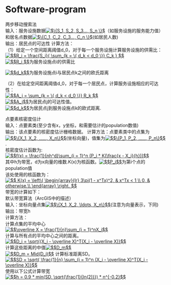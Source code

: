 # Software-program
两步移动搜索法  
输入：服务设施数据<a href="https://www.codecogs.com/eqnedit.php?latex=$\{S_1,&space;S_2,&space;S_3...,&space;S_n&space;\}$" target="_blank"><img src="https://latex.codecogs.com/gif.latex?$\{S_1,&space;S_2,&space;S_3...,&space;S_n&space;\}$" title="$\{S_1, S_2, S_3..., S_n \}$" /></a>（如服务设施的服务能力值）和居名点数据<a href="https://www.codecogs.com/eqnedit.php?latex=$\{C_1,&space;C_2,&space;C_3...,&space;C_n&space;\}$" target="_blank"><img src="https://latex.codecogs.com/gif.latex?$\{C_1,&space;C_2,&space;C_3...,&space;C_n&space;\}$" title="$\{C_1, C_2, C_3..., C_n \}$" /></a>(如居民人数)  
输出：居民点的可达性
计算方法：  
（1）给定一个空间距离阈值d_0，对于每一个服务设施计算服务设施的供需比：  
<a href="https://www.codecogs.com/eqnedit.php?latex=$$R_i&space;=&space;\frac{S_i}{&space;\sum_{k&space;=&space;\{&space;d_k&space;<&space;d_0&space;\}}&space;C_k&space;}&space;$$" target="_blank"><img src="https://latex.codecogs.com/gif.latex?$$R_i&space;=&space;\frac{S_i}{&space;\sum_{k&space;=&space;\{&space;d_k&space;<&space;d_0&space;\}}&space;C_k&space;}&space;$$" title="$$R_i = \frac{S_i}{ \sum_{k = \{ d_k < d_0 \}} C_k } $$" /></a>  
<a href="https://www.codecogs.com/eqnedit.php?latex=$$R_i&space;$$" target="_blank"><img src="https://latex.codecogs.com/gif.latex?$$R_i&space;$$" title="$$R_i $$" /></a>为服务设施点i的供需比  

<a href="https://www.codecogs.com/eqnedit.php?latex=$$d_k$$" target="_blank"><img src="https://latex.codecogs.com/gif.latex?$$d_k$$" title="$$d_k$$" /></a>为服务设施点i与居民点k之间的欧氏距离  

（2）在给定空间距离阈值d_0，对于每一个居民点，计算服务设施相应的可达性：  
<a href="https://www.codecogs.com/eqnedit.php?latex=$$A_j&space;=&space;\sum_{k&space;=&space;\{&space;d_k&space;<&space;d_0&space;\}}&space;R_k&space;$$" target="_blank"><img src="https://latex.codecogs.com/gif.latex?$$A_j&space;=&space;\sum_{k&space;=&space;\{&space;d_k&space;<&space;d_0&space;\}}&space;R_k&space;$$" title="$$A_j = \sum_{k = \{ d_k < d_0 \}} R_k $$" /></a>  
<a href="https://www.codecogs.com/eqnedit.php?latex=$$A_j$$" target="_blank"><img src="https://latex.codecogs.com/gif.latex?$$A_j$$" title="$$A_j$$" /></a>为居民点j的可达性值。  
<a href="https://www.codecogs.com/eqnedit.php?latex=$$d_k$$" target="_blank"><img src="https://latex.codecogs.com/gif.latex?$$d_k$$" title="$$d_k$$" /></a>为居民点j到服务设施点k的欧式距离.  


点要素核密度估计  
输入：点要素类(至少含有x，y坐标，和需要估计的population数值)  
输出：该点要素的核密度估计栅格数据。
计算方法：点要素类中的点集为<a href="https://www.codecogs.com/eqnedit.php?latex=$$\{X_1,&space;X_2,&space;......,&space;X_n\}$$" target="_blank"><img src="https://latex.codecogs.com/gif.latex?$$\{X_1,&space;X_2,&space;......,&space;X_n\}$$" title="$$\{X_1, X_2, ......, X_n\}$$" /></a>(坐标向量)，值集为<a href="https://www.codecogs.com/eqnedit.php?latex=$$\{P_1,&space;P_2,&space;......,&space;P_n\}$$" target="_blank"><img src="https://latex.codecogs.com/gif.latex?$$\{P_1,&space;P_2,&space;......,&space;P_n\}$$" title="$$\{P_1, P_2, ......, P_n\}$$" /></a>.  
核密度估计函数为:  
<a href="https://www.codecogs.com/eqnedit.php?latex=$$f(x)&space;=&space;\frac{1}{nh^d}\sum_{i&space;=&space;1}^n&space;(P_i&space;*&space;K(\frac{x&space;-&space;X_i}{h}))$$" target="_blank"><img src="https://latex.codecogs.com/gif.latex?$$f(x)&space;=&space;\frac{1}{nh^d}\sum_{i&space;=&space;1}^n&space;(P_i&space;*&space;K(\frac{x&space;-&space;X_i}{h}))$$" title="$$f(x) = \frac{1}{nh^d}\sum_{i = 1}^n (P_i * K(\frac{x - X_i}{h}))$$" /></a>  
其中h为带宽，d为x向量的维数.K(x)为核函数。<a href="https://www.codecogs.com/eqnedit.php?latex=$$P_i$$" target="_blank"><img src="https://latex.codecogs.com/gif.latex?$$P_i$$" title="$$P_i$$" /></a>为第i个点的population值  
该处使用的核函数为：  
<a href="https://www.codecogs.com/eqnedit.php?latex=$$&space;K(x)&space;=&space;\left\{&space;\begin{array}{lr}&space;3\pi(1&space;-&space;x^Tx)^2,&space;&&space;x^Tx&space;<&space;1&space;\\&space;0,&space;&&space;otherwise.\\&space;\end{array}&space;\right.&space;$$" target="_blank"><img src="https://latex.codecogs.com/gif.latex?$$&space;K(x)&space;=&space;\left\{&space;\begin{array}{lr}&space;3\pi(1&space;-&space;x^Tx)^2,&space;&&space;x^Tx&space;<&space;1&space;\\&space;0,&space;&&space;otherwise.\\&space;\end{array}&space;\right.&space;$$" title="$$ K(x) = \left\{ \begin{array}{lr} 3\pi(1 - x^Tx)^2, & x^Tx < 1 \\ 0, & otherwise.\\ \end{array} \right. $$" /></a>   
带宽的计算如下：  
默认带宽算法（ArcGIS中的描述）  
输入：坐标向量点集<a href="https://www.codecogs.com/eqnedit.php?latex=$$\{X_1,&space;X_2,&space;\ldots,&space;X_n\}$$" target="_blank"><img src="https://latex.codecogs.com/gif.latex?$$\{X_1,&space;X_2,&space;\ldots,&space;X_n\}$$" title="$$\{X_1, X_2, \ldots, X_n\}$$" /></a>(注意为向量表示，下同)    
输出：带宽h  
计算方法：  
计算点集的平均中心  
<a href="https://www.codecogs.com/eqnedit.php?latex=$$\overline&space;X&space;=&space;\frac{1}{n}\sum_{i&space;=&space;1}^nX_i$$" target="_blank"><img src="https://latex.codecogs.com/gif.latex?$$\overline&space;X&space;=&space;\frac{1}{n}\sum_{i&space;=&space;1}^nX_i$$" title="$$\overline X = \frac{1}{n}\sum_{i = 1}^nX_i$$" /></a>  
计算与所有点的平均中心之间的距离。  
<a href="https://www.codecogs.com/eqnedit.php?latex=$$D_i&space;=&space;\sqrt{(X_i&space;-&space;\overline&space;X)^T(X_i&space;-&space;\overline&space;X)}$$" target="_blank"><img src="https://latex.codecogs.com/gif.latex?$$D_i&space;=&space;\sqrt{(X_i&space;-&space;\overline&space;X)^T(X_i&space;-&space;\overline&space;X)}$$" title="$$D_i = \sqrt{(X_i - \overline X)^T(X_i - \overline X)}$$" /></a>   
计算这些距离的中值<a href="https://www.codecogs.com/eqnedit.php?latex=$$D_m$$" target="_blank"><img src="https://latex.codecogs.com/gif.latex?$$D_m$$" title="$$D_m$$" /></a>  
<a href="https://www.codecogs.com/eqnedit.php?latex=$$D_m&space;=&space;Mid(D_i)$$" target="_blank"><img src="https://latex.codecogs.com/gif.latex?$$D_m&space;=&space;Mid(D_i)$$" title="$$D_m = Mid(D_i)$$" /></a>
计算标准距离SD。  
<a href="https://www.codecogs.com/eqnedit.php?latex=$$SD&space;=&space;\sqrt{&space;\frac{1}{n}&space;\sum_{i&space;=&space;1}^n&space;(X_i&space;-&space;\overline&space;X)^T(X_i&space;-&space;\overline&space;X)}$$" target="_blank"><img src="https://latex.codecogs.com/gif.latex?$$SD&space;=&space;\sqrt{&space;\frac{1}{n}&space;\sum_{i&space;=&space;1}^n&space;(X_i&space;-&space;\overline&space;X)^T(X_i&space;-&space;\overline&space;X)}$$" title="$$SD = \sqrt{ \frac{1}{n} \sum_{i = 1}^n (X_i - \overline X)^T(X_i - \overline X)}$$" /></a>   
使用以下公式计算带宽  
<a href="https://www.codecogs.com/eqnedit.php?latex=$$h&space;=&space;0.9&space;*&space;min(SD,&space;\sqrt{\frac{1}{ln(2)}})&space;*&space;n^{-0.2}$$" target="_blank"><img src="https://latex.codecogs.com/gif.latex?$$h&space;=&space;0.9&space;*&space;min(SD,&space;\sqrt{\frac{1}{ln(2)}})&space;*&space;n^{-0.2}$$" title="$$h = 0.9 * min(SD, \sqrt{\frac{1}{ln(2)}}) * n^{-0.2}$$" /></a>  

